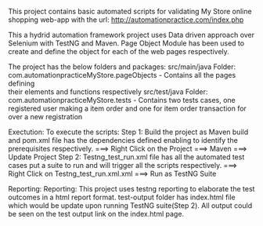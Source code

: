 This project contains basic automated scripts for validating My Store online shopping web-app with the url: http://automationpractice.com/index.php

This a hydrid automation framework project uses Data driven approach over Selenium with TestNG and Maven. Page Object Module has been used to create and define the object for each of the web pages respectively.

The project has the below folders and packages:
 src/main/java Folder:	
	com.automationpracticeMyStore.pageObjects - Contains all the pages defining 				  
										                          their elements and 	functions 
														                  respectively
 src/test/java Folder:  
	com.automationpracticeMyStore.tests       - Contains two tests cases, one 
														                  registered user making a item order
														                  and one for item order transaction 
														                  for over a new registration

Exectution:
To execute the scripts: 
	Step 1: Build the project as Maven build and pom.xml file has the dependencies defined enabling to identify the prerequisites respectively. ===> Right Click on the Project ===> Maven ===> Update Project
	Step 2: Testng_test_run.xml file has all the automated test cases put a suite to run and will trigger all the scripts respectively. ===> Right Click on Testng_test_run.xml.xml ===> Run as TestNG Suite

Reporting:
Reporting: This project uses testng reporting to elaborate the test outcomes in a html report format. test-output folder has index.html file which would be update upon running TestNG suite(Step 2). All output could be seen on the test output link on the index.html page.
